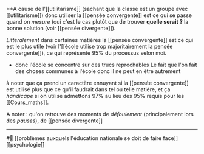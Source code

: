 **A cause de l'[[utilitarisme]] (sachant que la classe est un groupe avec [[utilitarisme]])  donc utiliser la [[pensée convergente]] est ce qui se passe quand on *mesure* (oui c'est le cas plutôt que de trouver **quelle serait ?** la bonne solution (voir [[pensée divergente]]).

*Littéralement* dans certaines matières la [[pensée convergente]] est ce qui est le plus utile (voir l'[[école utilise trop majoritairement la pensée convergente]]), ce qui représente 95% du processus selon moi.

- donc l'école se concentre sur des trucs reprochables
Le fait que l'on fait des choses communes à l'école donc il ne peut en être autrement

à noter que ça prend un caractère ennuyant si la [[pensée convergente]] est utilisé plus que ce qu'il faudrait dans tel ou telle matière, et ça *handicape* si on utilise admettons 97% au lieu des 95% requis pour les [[Cours_maths]]. 

A noter : qu'on retrouve des moments de *défoulement* (principalement lors des *pauses*), de 
[[pensée divergente]]

---
#🌱  [[problèmes auxquels l'éducation nationale se doit de faire face]] [[psychologie]] 
